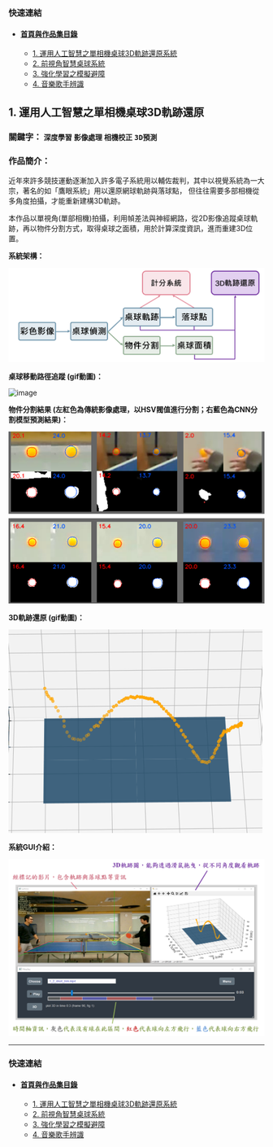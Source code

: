 ### 快速連結
  - #### [首頁與作品集目錄](../README.md)
      - [1. 運用人工智慧之單相機桌球3D軌跡還原系統](../1_運用人工智慧之單相機桌球3D軌跡還原系統/README.md)
      - [2. 前視角智慧桌球系統](../2_前視角智慧桌球系統/README.md)
      - [3. 強化學習之模擬避障](../3_強化學習之模擬避障/README.md)
      - [4. 音樂歌手辨識](../4_音樂歌手辨識/README.md)

## 1. 運用人工智慧之單相機桌球3D軌跡還原 

### 關鍵字： `深度學習` `影像處理` `相機校正` `3D預測`

### 作品簡介：

近年來許多競技運動逐漸加入許多電子系統用以輔佐裁判，其中以視覺系統為一大宗，著名的如「鷹眼系統」用以還原網球軌跡與落球點， 但往往需要多部相機從多角度拍攝，才能重新建構3D軌跡。<br>

本作品以單視角(單部相機)拍攝，利用幀差法與神經網路，從2D影像追蹤桌球軌跡，再以物件分割方式，取得桌球之面積，用於計算深度資訊，進而重建3D位置。

**系統架構：**

![image](pic/system.png)

**桌球移動路徑追蹤 (gif動圖)：**

![image](gif/video_record.gif)

**物件分割結果 (左紅色為傳統影像處理，以HSV閥值進行分割；右藍色為CNN分割模型預測結果)：**

![image](pic/hsv_cnn.png)

**3D軌跡還原 (gif動圖)：**

![image](gif/3d_trace.gif)

**系統GUI介紹：**

![image](pic/GUI_demo.png)

---

### 快速連結
  - #### [首頁與作品集目錄](../README.md)
      - [1. 運用人工智慧之單相機桌球3D軌跡還原系統](../1_運用人工智慧之單相機桌球3D軌跡還原系統/README.md)
      - [2. 前視角智慧桌球系統](../2_前視角智慧桌球系統/README.md)
      - [3. 強化學習之模擬避障](../3_強化學習之模擬避障/README.md)
      - [4. 音樂歌手辨識](../4_音樂歌手辨識/README.md)

